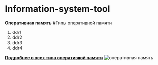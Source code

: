 # Information-system-tool
**Оперативная память**
#Типы оперативной памяти 
1. ddr1
2. ddr2
3. ddr3
4. ddr4

 [**Подробнее о всех типа оперативной памяти**](https://zen.yandex.ru/media/tehnobzor/chto-takoe-ozu-razbiraemsia-chto-takoe-operativnaia-pamiat--eto-polezno-znat-61ed4d76b6019a7d3e954e3d)
![оперативная память](https://user-images.githubusercontent.com/112748112/188260849-cb8c5155-16f5-4475-b5dd-26b9d54bf0b7.jpg)
